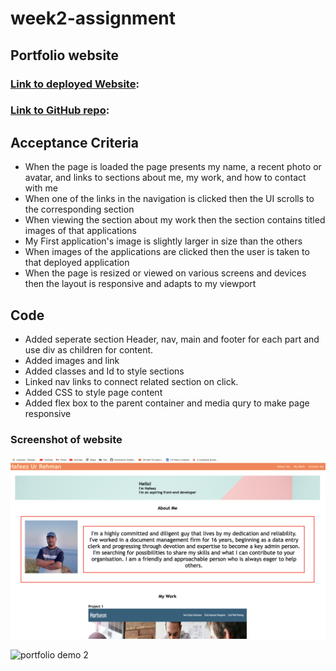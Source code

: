 # week2-assignment

## Portfolio website 

### [Link to deployed Website](https://hrehman12.github.io/Portfolio-Website/): 
### [Link to GitHub repo](https://github.com/hrehman12/Portfolio-Website/tree/main):

## Acceptance Criteria


* When the page is loaded the page presents my name, a recent photo or avatar, and links to sections about me, my work, and how to contact with me
* When one of the links in the navigation is clicked then the UI scrolls to the corresponding section
* When viewing the section about my work then the section contains titled images of that applications
* My First application's image is slightly larger in size than the others
* When images of the applications are clicked then the user is taken to that deployed application
* When the page is resized or viewed on various screens and devices then the layout is responsive and adapts to my viewport


## Code
* Added seperate section Header, nav, main and footer for each part and use div as children for content.
* Added images and link
* Added classes and Id to style sections
* Linked nav links to connect related section on click.
* Added CSS to style page content 
* Added flex box to the parent container and media qury to make page responsive

### Screenshot of website

![portfolio demo 1](./images/img1.png)

![portfolio demo 2](./images/img2.png)
